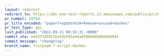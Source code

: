 ```yaml
---
layout: redirect
redirect_to: https://a8c-woo-test-reports.s3.amazonaws.com/public/pr/34754/api/index.html
pr_number: 34754
pr_title_encoded: "pnpm+7+update%3A+Remove+unused+dashes"
pr_test_type: api
last_published: "2022-09-21 00:55:31 +0000"
commit_sha: eed37326912ba59e505a44a65806d4600eb04943
commit_message: "changelog"
branch_name: fix/pnpm-7-script-dashes
---
```

